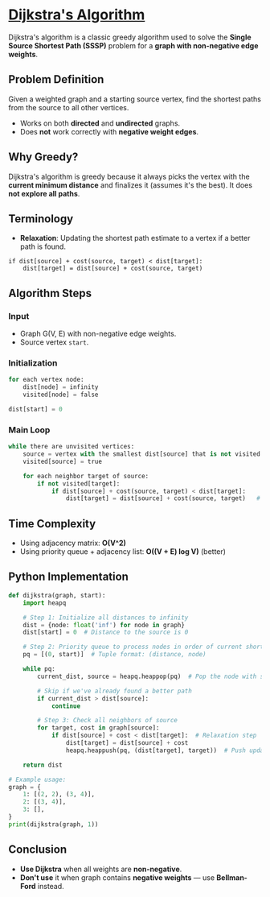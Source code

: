 # [Dijkstra's Algorithm](https://www.youtube.com/watch?v=XB4MIexjvY0)

Dijkstra's algorithm is a classic greedy algorithm used to solve the **Single Source Shortest Path (SSSP)** problem for a **graph with non-negative edge weights**. 

## Problem Definition
Given a weighted graph and a starting source vertex, find the shortest paths from the source to all other vertices.

- Works on both **directed** and **undirected** graphs.
- Does **not** work correctly with **negative weight edges**.

## Why Greedy?
Dijkstra's algorithm is greedy because it always picks the vertex with the **current minimum distance** and finalizes it (assumes it's the best). It does **not explore all paths**.

## Terminology
- **Relaxation**: Updating the shortest path estimate to a vertex if a better path is found.

```
if dist[source] + cost(source, target) < dist[target]:
    dist[target] = dist[source] + cost(source, target)
```

## Algorithm Steps

### Input
- Graph G(V, E) with non-negative edge weights.
- Source vertex `start`.

### Initialization
```python
for each vertex node:
    dist[node] = infinity
    visited[node] = false

dist[start] = 0
```

### Main Loop
```python
while there are unvisited vertices:
    source = vertex with the smallest dist[source] that is not visited
    visited[source] = true

    for each neighbor target of source:
        if not visited[target]:
            if dist[source] + cost(source, target) < dist[target]:
                dist[target] = dist[source] + cost(source, target)   # Relaxation
```

## Time Complexity
- Using adjacency matrix: **O(V^2)**
- Using priority queue + adjacency list: **O((V + E) log V)** (better)

## Python Implementation
```python
def dijkstra(graph, start):
    import heapq

    # Step 1: Initialize all distances to infinity
    dist = {node: float('inf') for node in graph}
    dist[start] = 0  # Distance to the source is 0

    # Step 2: Priority queue to process nodes in order of current shortest distance
    pq = [(0, start)]  # Tuple format: (distance, node)

    while pq:
        current_dist, source = heapq.heappop(pq)  # Pop the node with smallest distance

        # Skip if we've already found a better path
        if current_dist > dist[source]:
            continue

        # Step 3: Check all neighbors of source
        for target, cost in graph[source]:
            if dist[source] + cost < dist[target]:  # Relaxation step
                dist[target] = dist[source] + cost
                heapq.heappush(pq, (dist[target], target))  # Push updated distance to the queue

    return dist

# Example usage:
graph = {
    1: [(2, 2), (3, 4)],
    2: [(3, 4)],
    3: [],
}
print(dijkstra(graph, 1))
```

## Conclusion
- **Use Dijkstra** when all weights are **non-negative**.
- **Don't use** it when graph contains **negative weights** — use **Bellman-Ford** instead.